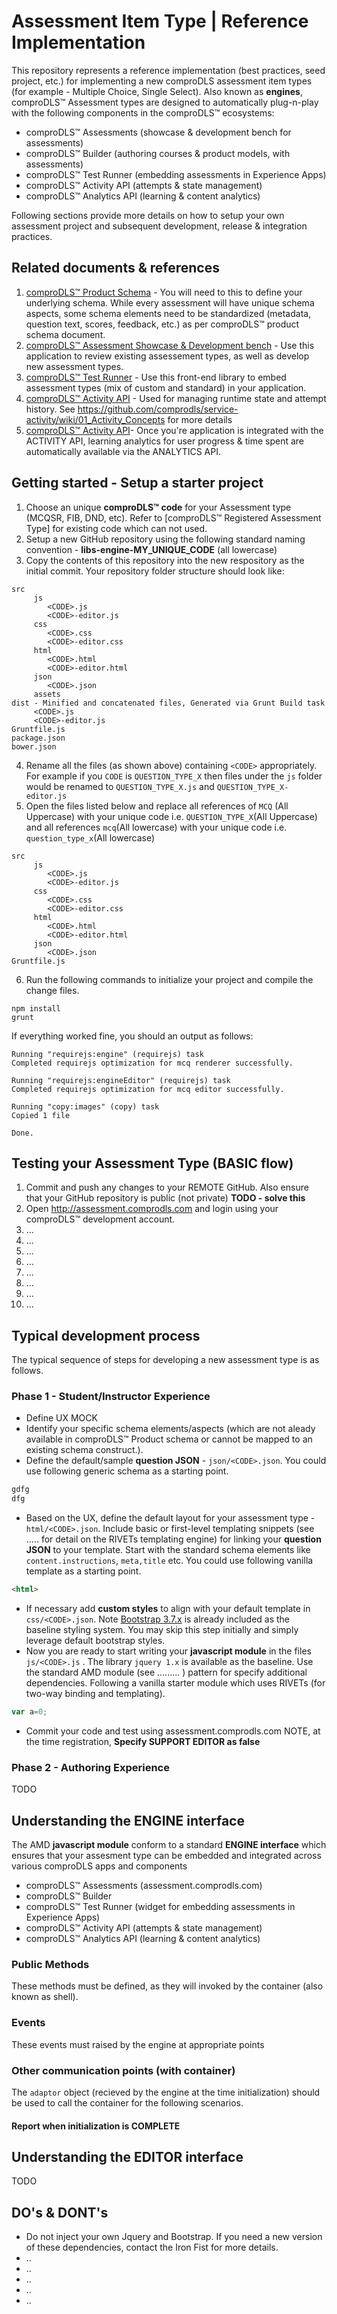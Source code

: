 # Assessment Item Type | Reference Implementation
This repository represents a reference implementation (best practices, seed project, etc.) for implementing a new comproDLS assessment item types (for example - Multiple Choice, Single Select). Also known as **engines**, comproDLS&trade; Assessment types are designed to automatically plug-n-play with the following components in the comproDLS&trade; ecosystems:
* comproDLS&trade; Assessments (showcase & development bench for assessments)
* comproDLS&trade; Builder (authoring courses & product models, with assessments)
* comproDLS&trade; Test Runner (embedding assessments in Experience Apps)
* comproDLS&trade; Activity API (attempts & state management)
* comproDLS&trade; Analytics API (learning & content analytics)

Following sections provide more details on how to setup your own assessment project and subsequent development, release & integration practices.

## Related documents & references
1. [comproDLS&trade; Product Schema](http:..) - You will need to this to define your underlying schema. While every assessment will have unique schema aspects, some schema elements need to be standardized (metadata, question text, scores, feedback, etc.) as per comproDLS&trade; product schema document.
2. [comproDLS&trade; Assessment Showcase & Development bench](http://assessment.comprodls.com) - Use this application to review existing assessement types, as well as develop new assessment types.
3. [comproDLS&trade; Test Runner](https://github.com/comprodls/libs-frontend-testrunner) - Use this front-end library to embed assessment types (mix of custom and standard) in your application.
3. [comproDLS&trade; Activity API](http://activity.comprodls.com) - Used for managing runtime state and attempt history. See https://github.com/comprodls/service-activity/wiki/01_Activity_Concepts for more details
4. [comproDLS&trade; Activity API](http://activity.comprodls.com)- Once you're application is integrated with the ACTIVITY API, learning analytics for user progress & time spent are automatically available via the ANALYTICS API.


## Getting started - Setup a starter project
1. Choose an unique **comproDLS&trade; code** for your Assessment type (MCQSR, FIB, DND, etc). Refer to [comproDLS&trade; Registered Assessment Type] for existing code which can not used.
2. Setup a new GitHub repository using the following standard naming convention - **libs-engine-MY_UNIQUE_CODE** (all lowercase)
3. Copy the contents of this repository into the new respository as the initial commit. Your repository folder structure should look like: 
``` 
src
     js
        <CODE>.js
        <CODE>-editor.js
     css
        <CODE>.css
        <CODE>-editor.css
     html
        <CODE>.html
        <CODE>-editor.html
     json
        <CODE>.json
     assets
dist - Minified and concatenated files, Generated via Grunt Build task
     <CODE>.js
     <CODE>-editor.js
Gruntfile.js
package.json
bower.json
```
4. Rename all the files (as shown above) containing `<CODE>` appropriately. For example if you `CODE` is `QUESTION_TYPE_X` then files under the `js` folder would be renamed to `QUESTION_TYPE_X.js` and `QUESTION_TYPE_X-editor.js`
5. Open the files listed below and replace all references of `MCQ` (All Uppercase) with your unique code i.e. `QUESTION_TYPE_X`(All Uppercase) and all references `mcq`(All lowercase) with your unique code i.e. `question_type_x`(All lowercase)
```
src
     js
        <CODE>.js
        <CODE>-editor.js
     css
        <CODE>.css
        <CODE>-editor.css
     html
        <CODE>.html
        <CODE>-editor.html
     json
        <CODE>.json
Gruntfile.js        
```
6. Run the following commands to initialize your project and compile the change files.
```
npm install
grunt
```
If everything worked fine, you should an output as follows:
```
Running "requirejs:engine" (requirejs) task
Completed requirejs optimization for mcq renderer successfully.

Running "requirejs:engineEditor" (requirejs) task
Completed requirejs optimization for mcq editor successfully.

Running "copy:images" (copy) task
Copied 1 file

Done.
```

## Testing your Assessment Type (BASIC flow)
1. Commit and push any changes to your REMOTE GitHub. Also ensure that your GitHub repository is public (not private) **TODO - solve this**
2. Open http://assessment.comprodls.com and login using your comproDLS&trade; development account.
3. ...
4. ...
5. ...
6. ...
7. ...
8. ...
9. ...
10. ...

## Typical development process
The typical sequence of steps for developing a new assessment type is as follows.

### Phase 1 - Student/Instructor Experience
* Define UX MOCK
* Identify your specific schema elements/aspects (which are not aleady available in comproDLS&trade; Product schema or cannot be mapped to an existing schema construct.).
* Define the default/sample **question JSON** - `json/<CODE>.json`. You could use following generic schema as a starting point.
```javascript
gdfg
dfg
```
* Based on the UX, define the default layout for your assessment type - `html/<CODE>.json`. Include basic or first-level templating snippets (see ..... for detail on the RIVETs templating engine) for linking your **question JSON** to your template. Start with the standard schema elements like `content.instructions`, `meta,title` etc. You could use following vanilla template as a starting point.
```html
<html>
```
* If necessary add **custom styles** to align with your default template in `css/<CODE>.json`. Note [Bootstrap 3.7.x](http://..) is already included as the baseline styling system. You may skip this step initially and simply leverage default bootstrap styles.
* Now you are ready to start writing your **javascript module** in the files `js/<CODE>.js` . The library  `jquery 1.x` is available as the baseline. Use the standard AMD module (see ......... ) pattern for specify additional dependencies. Following a vanilla starter module which uses RIVETs (for two-way binding and templating).
```javascript
var a=0;
```
* Commit your code and test using assessment.comprodls.com NOTE, at the time registration, **Specify SUPPORT EDITOR as false**


### Phase 2 - Authoring Experience

TODO

## Understanding the ENGINE interface
The AMD **javascript module** conform to a standard **ENGINE interface** which ensures that your assesment type can be embedded and integrated across various comproDLS apps and components
* comproDLS&trade; Assessments (assessment.comprodls.com)
* comproDLS&trade; Builder 
* comproDLS&trade; Test Runner (widget for embedding assessments in Experience Apps)
* comproDLS&trade; Activity API (attempts & state management)
* comproDLS&trade; Analytics API (learning & content analytics)

### Public Methods 
These methods must be defined, as they will invoked by the container (also known as shell).

### Events 
These events must raised by the engine at appropriate points

### Other communication points (with container)
The `adaptor` object (recieved by the engine at the time initialization) should be used to call the container for the following scenarios.
#### Report when initialization is COMPLETE

## Understanding the EDITOR interface

TODO


## DO's & DONT's
* Do not inject your own Jquery and Bootstrap. If you need a new version of these dependencies, contact the Iron Fist for more details.
* ..
* ..
* ..
* ..
* ..


